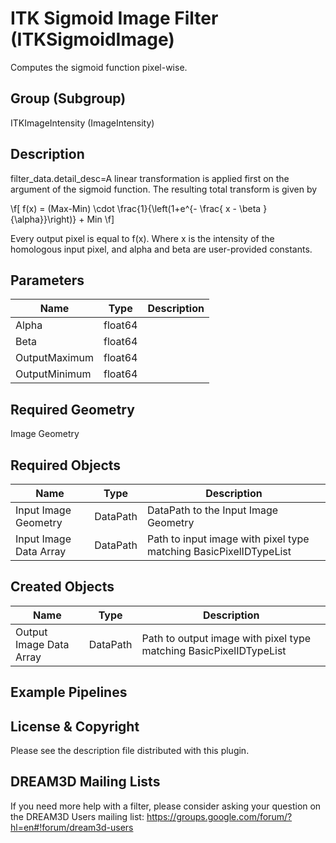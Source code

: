 # ITK Sigmoid Image Filter (ITKSigmoidImage)

Computes the sigmoid function pixel-wise.

## Group (Subgroup)

ITKImageIntensity (ImageIntensity)

## Description

filter_data.detail_desc=A linear transformation is applied first on the argument of the sigmoid function. The resulting total transform is given by

 \f[ f(x) = (Max-Min) \cdot \frac{1}{\left(1+e^{- \frac{ x - \beta }{\alpha}}\right)} + Min \f] 

Every output pixel is equal to f(x). Where x is the intensity of the homologous input pixel, and alpha and beta are user-provided constants.

## Parameters

| Name | Type | Description |
|------|------|-------------|
| Alpha | float64 |  |
| Beta | float64 |  |
| OutputMaximum | float64 |  |
| OutputMinimum | float64 |  |

## Required Geometry

Image Geometry

## Required Objects

| Name |Type | Description |
|-----|------|-------------|
| Input Image Geometry | DataPath | DataPath to the Input Image Geometry |
| Input Image Data Array | DataPath | Path to input image with pixel type matching BasicPixelIDTypeList |

## Created Objects

| Name |Type | Description |
|-----|------|-------------|
| Output Image Data Array | DataPath | Path to output image with pixel type matching BasicPixelIDTypeList |

## Example Pipelines


## License & Copyright

Please see the description file distributed with this plugin.


## DREAM3D Mailing Lists

If you need more help with a filter, please consider asking your question on the DREAM3D Users mailing list:
https://groups.google.com/forum/?hl=en#!forum/dream3d-users


